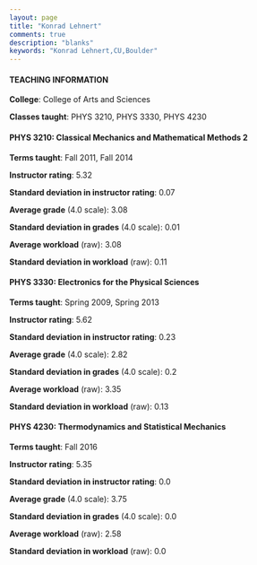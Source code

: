 ```yaml
---
layout: page
title: "Konrad Lehnert" 
comments: true
description: "blanks"
keywords: "Konrad Lehnert,CU,Boulder"
---
```

<head>
<script src="https://ajax.googleapis.com/ajax/libs/jquery/2.1.3/jquery.min.js"></script>
<script src="https://dl.dropboxusercontent.com/s/pc42nxpaw1ea4o9/highcharts.js?dl=0"></script>
<!-- <script src="../assets/js/highcharts.js"></script> -->
<style type="text/css">@font-face {
	font-family: "Bebas Neue";
	src: url(https://www.filehosting.org/file/details/544349/BebasNeue Regular.otf) format("opentype");
	}
	h1.Bebas { 
		font-family: "Bebas Neue", Verdana, Tahoma;
	}
</style>
</head>
	   
#### TEACHING INFORMATION

**College**: College of Arts and Sciences

**Classes taught**: PHYS 3210, PHYS 3330, PHYS 4230

#### PHYS 3210: Classical Mechanics and Mathematical Methods 2

**Terms taught**: Fall 2011, Fall 2014

**Instructor rating**: 5.32

**Standard deviation in instructor rating**: 0.07

**Average grade** (4.0 scale): 3.08

**Standard deviation in grades** (4.0 scale): 0.01

**Average workload** (raw): 3.08

**Standard deviation in workload** (raw): 0.11

#### PHYS 3330: Electronics for the Physical Sciences

**Terms taught**: Spring 2009, Spring 2013

**Instructor rating**: 5.62

**Standard deviation in instructor rating**: 0.23

**Average grade** (4.0 scale): 2.82

**Standard deviation in grades** (4.0 scale): 0.2

**Average workload** (raw): 3.35

**Standard deviation in workload** (raw): 0.13

#### PHYS 4230: Thermodynamics and Statistical Mechanics

**Terms taught**: Fall 2016

**Instructor rating**: 5.35

**Standard deviation in instructor rating**: 0.0

**Average grade** (4.0 scale): 3.75

**Standard deviation in grades** (4.0 scale): 0.0

**Average workload** (raw): 2.58

**Standard deviation in workload** (raw): 0.0

